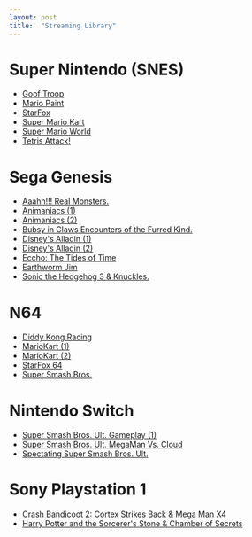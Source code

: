 ```yaml
---
layout: post
title:  "Streaming Library"
---
```


# Super Nintendo (SNES)

-	<a href="https://www.facebook.com/BLTRetro/videos/1195504777535611/">Goof Troop</a>
-	<a href="https://www.facebook.com/582701405707444/videos/336871171010462/">Mario Paint</a> 
-	<a href="https://www.facebook.com/582701405707444/videos/597575784520811/">StarFox</a> 
-	<a href="https://www.facebook.com/582701405707444/videos/140543221020402/">Super Mario Kart</a> 
-	<a href="https://www.facebook.com/582701405707444/videos/603519823688581/">Super Mario World</a> 
-	<a href="https://www.facebook.com/582701405707444/videos/712858096290050/">Tetris Attack!</a> 

# Sega Genesis

-	<a href="https://www.facebook.com/582701405707444/videos/886222622164787/">Aaahh!!! Real Monsters.</a> 
-	<a href="https://www.facebook.com/582701405707444/videos/219678732969559/">Animaniacs (1)</a> 
-	<a href="https://www.facebook.com/582701405707444/videos/140592001030431/">Animaniacs (2)</a> 
-	<a href="https://www.facebook.com/582701405707444/videos/687666938560673/">Bubsy in Claws Encounters of the Furred Kind.</a> 
-	<a href="https://www.facebook.com/582701405707444/videos/859193228235929/">Disney's Alladin (1)</a> 
-	<a href="https://www.facebook.com/582701405707444/videos/239090890897997/">Disney's Alladin (2)</a> 
-	<a href="https://www.facebook.com/582701405707444/videos/148946987025689/">Eccho: The Tides of Time </a> 
-	<a href="https://www.facebook.com/582701405707444/videos/158831732245041/">Earthworm Jim</a> 
-	<a href="https://www.facebook.com/582701405707444/videos/234369361228337/">Sonic the Hedgehog 3 & Knuckles.</a> 

# N64

-	<a href="https://www.facebook.com/582701405707444/videos/311040683579434/">Diddy Kong Racing</a> 
-	<a href="https://www.facebook.com/582701405707444/videos/327405445295276/">MarioKart (1) </a> 
-	<a href="https://www.facebook.com/582701405707444/videos/1295237147485554/">MarioKart (2)</a> 
-	<a href="https://www.facebook.com/582701405707444/videos/1700351050113244/">StarFox 64</a> 
-	<a href="https://www.facebook.com/582701405707444/videos/719620662224153/">Super Smash Bros.</a> 

# Nintendo Switch

-	<a href="https://www.facebook.com/582701405707444/videos/256591802463245/">Super Smash Bros. Ult. Gameplay (1)</a> 
-	<a href="https://www.facebook.com/BLTRetro/videos/1167942670269289">Super Smash Bros. Ult. MegaMan Vs. Cloud</a> 
-	<a href="https://www.facebook.com/582701405707444/videos/471180114283390/">Spectating Super Smash Bros. Ult. </a> 

# Sony Playstation 1

- <a href="https://www.facebook.com/582701405707444/videos/296002838647723/">Crash Bandicoot 2: Cortex Strikes Back & Mega Man X4</a>
- <a href="https://www.facebook.com/BLTRetro/videos/3942082989232525">Harry Potter and the Sorcerer's Stone & Chamber of Secrets</a>
